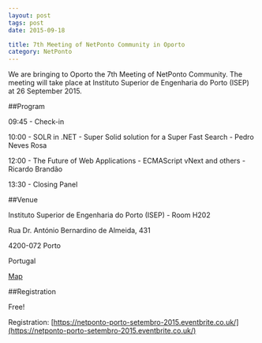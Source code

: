 ```yaml
---
layout: post
tags: post
date: 2015-09-18

title: 7th Meeting of NetPonto Community in Oporto
category: NetPonto
---
```




We are bringing to Oporto the 7th Meeting of NetPonto Community.
The meeting will take place at Instituto Superior de Engenharia do Porto (ISEP) at 26 September 2015. 

##Program

09:45	 - 	Check-in

10:00	 - 	SOLR in .NET - Super Solid solution for a Super Fast Search - Pedro Neves Rosa 

12:00	 - 	The Future of Web Applications - ECMAScript vNext and others - Ricardo Brandão

13:30	 - 	Closing Panel

<!--excerpt-->

##Venue

Instituto Superior de Engenharia do Porto (ISEP) - Room H202 

Rua Dr. António Bernardino de Almeida, 431

4200-072 Porto

Portugal

[Map](https://www.google.pt/maps/place/ISEP,+4200-072+Porto/@41.1778457,-8.6081006,17z/data=!4m2!3m1!1s0xd246449b419e1c1:0x16a6fd2fcace4efe)

##Registration

Free!

Registration: [https://netponto-porto-setembro-2015.eventbrite.co.uk/](https://netponto-porto-setembro-2015.eventbrite.co.uk/)


